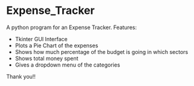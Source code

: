 # Expense_Tracker
A python program for an Expense Tracker.
Features: 
- Tkinter GUI Interface
- Plots a Pie Chart of the expenses
- Shows how much percentage of the budget is going in which sectors
- Shows total money spent
- Gives a dropdown menu of the categories

Thank you!!
